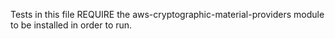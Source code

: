 Tests in this file REQUIRE the aws-cryptographic-material-providers module to be installed in order to run.